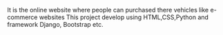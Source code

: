 It is the online website where people can purchased there vehicles like e-commerce websites
This project develop using HTML,CSS,Python and framework Django, Bootstrap etc.
